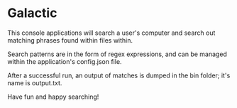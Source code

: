 # Galactic

This console applications will search a user's computer and search out matching phrases found within files within. 

Search patterns are in the form of regex expressions, and can be managed within the application's config.json file.

After a successful run, an output of matches is dumped in the bin folder; it's name is output.txt.

Have fun and happy searching!
